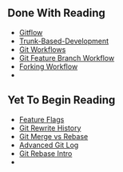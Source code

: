 ## Done With Reading

- [Gitflow](https://www.atlassian.com/git/tutorials/comparing-workflows/gitflow-workflow)
- [Trunk-Based-Development](https://www.atlassian.com/continuous-delivery/continuous-integration/trunk-based-development)
- [Git Workflows](https://www.atlassian.com/git/tutorials/comparing-workflows)
- [Git Feature Branch Workflow](https://www.atlassian.com/git/tutorials/comparing-workflous/feature-branch-workflow)
- [Forking Workflow](https://www.atlassian.com/git/tutorials/comparing-workflows/forking-workflow)
-

## Yet To Begin Reading

- [Feature Flags](https://www.atlassian.com/continuous-delivery/principles/feature-flags)
- [Git Rewrite History](https://www.atlassian.com/git/tutorials/rewriting-history)
- [Git Merge vs Rebase](https://www.atlassian.com/git/tutorials/merging-vs-rebasing)
- [Advanced Git Log](https://www.atlassian.com/git/tutorials/git-log)
- [Git Rebase Intro](https://www.atlassian.com/git/tutorials/rewriting-history/git-rebase)
-
